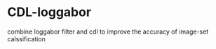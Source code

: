 # CDL-loggabor
combine loggabor filter and cdl to improve the accuracy of image-set calssification 
